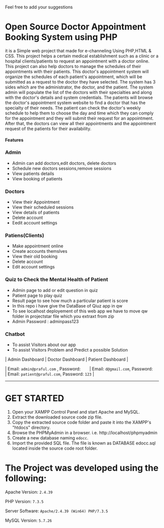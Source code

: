 Feel free to add your suggestions


# Open Source Doctor Appointment Booking System using PHP
it is a Simple web project that made for e-channeling Using PHP,HTML & CSS.
This project helps a certain medical establishment such as a clinic or a hospital clients/patients to request an appointment with a doctor online. This project can also help doctors to manage the schedules of their appointments with their patients. This doctor's appointment system will organize the schedules of each patient's appointment, which will be submitted as a request to the doctor they have selected. The system has 3 sides which are the administrator, the doctor, and the patient. The system admin will populate the list of the doctors with their specialties and along with the doctor's details and system credentials. The patients will browse the doctor's appointment system website to find a doctor that has the specialty of their needs. The patient can check the doctor's weekly schedule to help them to choose the day and time which they can comply for the appointment and they will submit their request for an appointment. After that, the doctors can view all their appointments and the appointment request of the patients for their availability.


#### Features

### Admin
  
  - Admin can add doctors,edit doctors, delete doctors    
 - Schedule new doctors sessions,remove sessions   
- View patients details    
 - View booking of patients    
    
    
 
 
### Doctors

- View their Appointment
- View their scheduled sessions
- View details of patients
- Delete account    
- Eedit account settings
    

    
### Patiens(Clients)
  

  - Make appointment online
  - Create accounts themslves
  - View their old booking
  - Delete account
  - Edit account settings   


### Quiz to Check the Mental Health of Patient
   - Admin page to add or edit question in quiz
   - Patient page to play quiz
   - Result page to see how much a particular patient is score
   - In this repo i have give the DataBase of Qiuz app in qw
   - To see localhost deployement of this web app we have to move qw folder in projectstar file which you extraxt from zip
   - Admin Password : adminpass123
   

### Chatbot 
   - To assist Visitors about our app
   - To assist Visitors Problem and Predict a possible Solution

    
|    Admin Dashboard        | Doctor Dashboard     | Patient Dashboard             |

| Email: `admin@praful.com` , Password: `   `            | Email: `d@gmail.com`, Password: `   `     |   Email: `patient@praful.com`, Password: `123`              | 
 

 
  
-----------------------------------------------


# GET STARTED

1. Open your XAMPP Control Panel and start Apache and MySQL.
2. Extract the downloaded source code zip file.
3. Copy the extracted source code folder and paste it into the XAMPP's "htdocs" directory.
4. Browse the PHPMyAdmin in a browser. i.e. http://localhost/phpmyadmin
5. Create a new database naming `edocc`.
6. Import the provided SQL file. The file is known as DATABASE edocc.sql located inside the source code root folder.



# The Project was developed using the following:

Apache Version: 	`2.4.39`

PHP Version: 		`7.3.5`

Server Software: 	`Apache/2.4.39 (Win64) PHP/7.3.5`

MySQL Version: 		`5.7.26`



